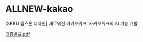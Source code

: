# ALLNEW-kakao
[SKKU 캡스톤 디자인] 새로워진 카카오워크, 카카오워크의 AI 기능 개발

[최종발표.pdf](https://github.com/user-attachments/files/18163419/default.pdf)

